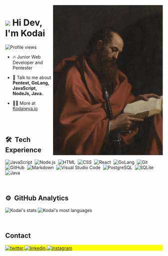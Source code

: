 <img align="right" height="480em" src="./assets/Apostolo_Paulo.jpg"/>
<h1 align="left"><img src="https://raw.githubusercontent.com/kaueMarques/kaueMarques/master/hi.gif" height="30px"> Hi Dev, I'm Kodai </h1>
<p align="left"> <img src="https://komarev.com/ghpvc/?username=Kodaiwya&color=red" alt="Profile views" /> </p>

- 🔥 Junior Web Developer and Pentester

- 💬 Talk to me about **Pentest, GoLang, JavaScript, NodeJs, Java.**

- 👨‍💻 More at [Kodaiwya.io](https://Kodaiwya.github.io)

<br><br>

## 🛠 &nbsp;Tech Experience

![JavaScript](https://img.shields.io/badge/-JavaScript-5B008B?style=flat&logo=javascript)&nbsp;
![Node.js](https://img.shields.io/badge/-Node.js-5B008B?style=flat&logo=node.js)&nbsp;
![HTML](https://img.shields.io/badge/-HTML-5B008B?style=flat&logo=HTML5)&nbsp;
![CSS](https://img.shields.io/badge/-CSS-5B008B?style=flat&logo=CSS3&logoColor=1572B6)&nbsp;
![React](https://img.shields.io/badge/-React-5B008B?style=flat&logo=react)&nbsp;
![GoLang](https://img.shields.io/badge/-GoLang-5B008B?style=flat&logo=go)&nbsp;
![Git](https://img.shields.io/badge/-Git-5B008B?style=flat&logo=git)&nbsp;
![GitHub](https://img.shields.io/badge/-GitHub-5B008B?style=flat&logo=github)&nbsp;
![Markdown](https://img.shields.io/badge/-Markdown-5B008B?style=flat&logo=markdown&logoColor=5C4033)&nbsp;
![Visual Studio Code](https://img.shields.io/badge/-Visual%20Studio%20Code-5B008B?style=flat&logo=visual-studio-code&logoColor=007ACC)&nbsp;
![PostgreSQL](https://img.shields.io/badge/-PostgreSQL-5B008B?style=flat&logo=postgresql)&nbsp;
![SQLite](https://img.shields.io/badge/-SQLite-5B008B?style=flat&logo=sqlite)&nbsp;
![Java](https://img.shields.io/badge/-Java-5B008B?style=flat&logo=oracle)&nbsp;

<br>

## ⚙️ &nbsp;GitHub Analytics

<p align="left">
<img width="530em" src="https://github-readme-stats.vercel.app/api?username=Kodaiwya&show_icons=true&theme=vision-friendly-dark" alt="Kodai's stats"/>
<img width="530em" src="https://github-readme-stats.vercel.app/api/top-langs/?username=Kodaiwya&layout=compact&theme=vision-friendly-dark" alt="Kodai's most languages"/>
</p>

<br>

## Contact

<p align="left" style="background:yellow">
<a href="https://twitter.com/Kodaiwya" target="_blank">
  <img align="center" src="https://img.shields.io/badge/-Kodaiwya-5B008B?style=flat&logo=twitter" alt="twitter"/>  
</a>
<a href="https://www.linkedin.com/in/Kodaiwya" target="_blank">
  <img align="center" src="https://img.shields.io/badge/-Kodaiwya-5B008B?style=flat&logo=linkedin" alt="linkedin"/>
</a>
<a href="https://instagram.com/Kodaiwya" target="_blank">
 <img align="center" src="https://img.shields.io/badge/-Kodaiwya-5B008B?style=flat&logo=instagram" alt="instagram"/>
</a>
</p>

